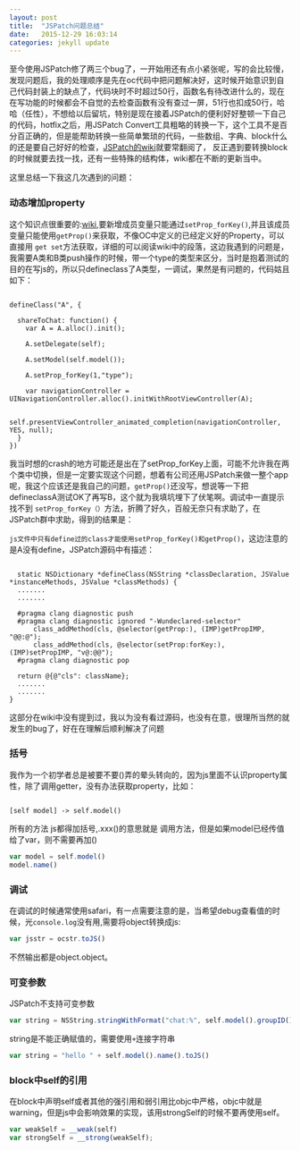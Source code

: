 ```yaml
---
layout: post
title:  "JSPatch问题总结"
date:   2015-12-29 16:03:14
categories: jekyll update
---
```


至今使用JSPatch修了两三个bug了，一开始用还有点小紧张呢，写的会比较慢，发现问题后，我的处理顺序是先在oc代码中把问题解决好，这时候开始意识到自己代码封装上的缺点了，代码块时不时超过50行，函数名有待改进什么的，现在在写功能的时候都会不自觉的去检查函数有没有查过一屏，51行也扣成50行，哈哈（任性），不想给以后留坑，特别是现在接着JSPatch的便利好好整顿一下自己的代码，hotfix之后，用JSPatch Convert工具粗略的转换一下，这个工具不是百分百正确的，但是能帮助转换一些简单繁琐的代码，一些数组、字典、block什么的还是要自己好好的检查，[JSPatch的wiki](https://github.com/bang590/JSPatch/wiki)就要常翻阅了， 反正遇到要转换block的时候就要去找一找，还有一些特殊的结构体，wiki都在不断的更新当中。

这里总结一下我这几次遇到的问题：

### 动态增加property
这个知识点很重要的:[wiki](https://github.com/bang590/JSPatch/wiki/defineClass使用文档),要新增成员变量只能通过`setProp_forKey()`,并且该成员变量只能使用`getProp()`来获取，不像OC中定义的已经定义好的Property，可以直接用 `get set`方法获取，详细的可以阅读wiki中的段落，这边我遇到的问题是，我需要A类和B类push操作的时候，带一个type的类型来区分，当时是抱着测试的目的在写js的，所以只defineclass了A类型，一调试，果然是有问题的，代码姑且如下：

```objc

defineClass("A", {

  shareToChat: function() {
    var A = A.alloc().init();

    A.setDelegate(self);

    A.setModel(self.model());

    A.setProp_forKey(1,"type");

    var navigationController = UINavigationController.alloc().initWithRootViewController(A);

    self.presentViewController_animated_completion(navigationController, YES, null);
  }
})

```

我当时想的crash的地方可能还是出在了setProp_forKey上面，可能不允许我在两个类中切换，但是一定要实现这个问题，想着有公司还用JSPatch来做一整个app呢，我这个应该还是我自己的问题，`getProp()`还没写，想说等一下把defineclassA测试OK了再写B，这个就为我填坑埋下了伏笔啊。调试中一直提示找不到 `setProp_forKey（）`方法，折腾了好久，百般无奈只有求助了，在JSPatch群中求助，得到的结果是：

`js文件中只有define过的class才能使用setProp_forKey()和getProp()`，这边注意的是A没有define，JSPatch源码中有描述：

```objc

  static NSDictionary *defineClass(NSString *classDeclaration, JSValue *instanceMethods, JSValue *classMethods) {
  .......
  .......

  #pragma clang diagnostic push
  #pragma clang diagnostic ignored "-Wundeclared-selector"
      class_addMethod(cls, @selector(getProp:), (IMP)getPropIMP, "@@:@");
      class_addMethod(cls, @selector(setProp:forKey:), (IMP)setPropIMP, "v@:@@");
  #pragma clang diagnostic pop

  return @{@"cls": className};
  .......
  .......
}

```

这部分在wiki中没有提到过，我以为没有看过源码，也没有在意，很理所当然的就发生的bug了，好在在理解后顺利解决了问题


### 括号
我作为一个初学者总是被要不要()弄的晕头转向的，因为js里面不认识property属性，除了调用getter，没有办法获取property，比如：

```objc

[self model] -> self.model()

```

所有的方法 js都得加括号,.xxx()的意思就是 调用方法，但是如果model已经传值给了var，则不需要再加()

```javascript
var model = self.model()
model.name()
```

### 调试
在调试的时候通常使用safari，有一点需要注意的是，当希望debug查看值的时候，光`console.log`没有用,需要将object转换成js:

```javascript
var jsstr = ocstr.toJS()
```
不然输出都是object.object。

### 可变参数
JSPatch不支持可变参数

```javascript
var string = NSString.stringWithFormat("chat:%", self.model().groupID())
```
string是不能正确赋值的，需要使用`+`连接字符串

```javascript
var string = "hello " + self.model().name().toJS()
```
### block中self的引用

在block中声明self或者其他的强引用和弱引用比objc中严格，objc中就是warning，但是js中会影响效果的实现，该用strongSelf的时候不要再使用self。

```javascript
var weakSelf = __weak(self)
var strongSelf = __strong(weakSelf);
```
